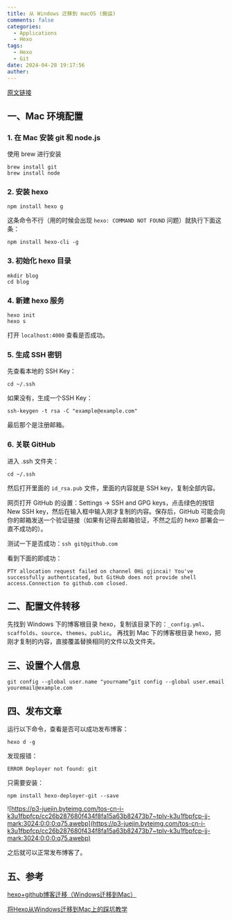 ```yaml
---
title: 从 Windows 迁移到 macOS (搬运)
comments: false
categories:
  - Applications
  - Hexo
tags:
  - Hexo
  - Git
date: 2024-04-28 19:17:56
auther:
---
```

[原文链接](https://juejin.cn/post/7016661862448103460)
## 一、Mac 环境配置

### 1. 在 Mac 安装 git 和 node.js

使用 brew 进行安装

```shell
brew install git
brew install node
```

### 2. 安装 hexo

```shell
npm install hexo g
```

这条命令不行（用的时候会出现 `hexo: COMMAND NOT FOUND` 问题）就执行下面这条：

```shell
npm install hexo-cli -g
```

### 3. 初始化 hexo 目录

```shell
mkdir blog
cd blog
```

### 4. 新建 hexo 服务

```shell
hexo init
hexo s
```

打开 `localhost:4000` 查看是否成功。

### 5. 生成 SSH 密钥

先查看本地的 SSH Key：

```shell
cd ~/.ssh
```

如果没有，生成一个SSH Key：

```shell
ssh-keygen -t rsa -C "example@example.com"
```

最后那个是注册邮箱。

### 6. 关联 GitHub

进入 .ssh 文件夹：

```shell
cd ~/.ssh
```

然后打开里面的 `id_rsa.pub` 文件，里面的内容就是 SSH key，复制全部内容。

网页打开 GitHub 的设置：Settings -> SSH and GPG keys，点击绿色的按钮New SSH key，然后在输入框中输入刚才复制的内容。保存后，GitHub 可能会向你的邮箱发送一个验证链接（如果有记得去邮箱验证，不然之后的 hexo 部署会一直不成功的）。

测试一下是否成功：`ssh git@github.com`

看到下面的即成功：

```shell
PTY allocation request failed on channel 0Hi gjincai! You've successfully authenticated, but GitHub does not provide shell access.Connection to github.com closed.
```

## 二、配置文件转移

先找到 Windows 下的博客根目录 hexo，复制该目录下的：`_config.yml`、`scaffolds`、`source`、`themes`、`public`。 再找到 Mac 下的博客根目录 hexo，把刚才复制的内容，直接覆盖替换相同的文件以及文件夹。

## 三、设置个人信息

```shell
git config --global user.name "yourname”git config --global user.email youremail@example.com
```

## 四、发布文章

运行以下命令，查看是否可以成功发布博客：

```shell
hexo d -g
```

发现报错：

```shell
ERROR Deployer not found: git
```

只需要安装：

```shell
npm install hexo-deployer-git --save
```

![https://p3-juejin.byteimg.com/tos-cn-i-k3u1fbpfcp/cc26b287680f434f8fa15a63b82473b7~tplv-k3u1fbpfcp-jj-mark:3024:0:0:0:q75.awebp](https://p3-juejin.byteimg.com/tos-cn-i-k3u1fbpfcp/cc26b287680f434f8fa15a63b82473b7~tplv-k3u1fbpfcp-jj-mark:3024:0:0:0:q75.awebp)

之后就可以正常发布博客了。

## 五、参考

[hexo+github博客迁移（Windows迁移到Mac）](https://link.juejin.cn/?target=https%3A%2F%2Fblog.csdn.net%2Fqq_39153421%2Farticle%2Fdetails%2F89362432)

[将Hexo从Windows迁移到Mac上的踩坑教学](https://link.juejin.cn/?target=https%3A%2F%2Fcoldwave96.github.io%2F2020%2F05%2F01%2FWintoMac%2F%23%25E5%25AE%2589%25E8%25A3%2585hexo)
